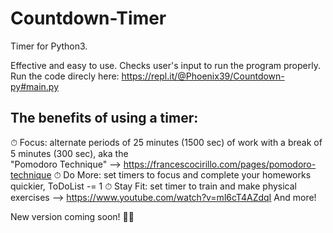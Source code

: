 # Countdown-Timer <br />
Timer for Python3. <br />

Effective and easy to use. Checks user's input to run the program properly. <br />
Run the code direcly here: https://repl.it/@Phoenix39/Countdown-py#main.py

The benefits of using a timer: <br />
- 
⏱ Focus: alternate periods of 25 minutes (1500 sec) of work with a break of 5 minutes (300 sec), aka the <br />
"Pomodoro Technique" --> https://francescocirillo.com/pages/pomodoro-technique 
⏱ Do More: set timers to focus and complete your homeworks quickier, ToDoList -= 1
⏱ Stay Fit: set timer to train and make physical exercises --> https://www.youtube.com/watch?v=ml6cT4AZdqI
And more!

New version coming soon! 🥳🥳
